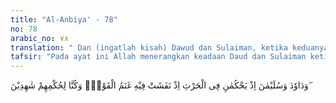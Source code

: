 ```yaml
---
title: "Al-Anbiya' - 78"
no: 78
arabic_no: ٧٨
translation: " Dan (ingatlah kisah) Dawud dan Sulaiman, ketika keduanya memberikan keputusan mengenai ladang, karena (ladang itu) dirusak oleh kambing-kambing milik kaumnya. Dan Kami menyaksikan keputusan (yang diberikan) oleh mereka itu."
tafsir: "Pada ayat ini Allah menerangkan keadaan Daud dan Sulaiman ketika mereka memberi keputusan dalam suatu perkara yang terjadi di antara rakyat mereka.\n\nDalam suatu riwayat Ibnu Abbas yang dikutip dari tafsir Ibnu Kashir disebutkan bahwa sekelompok domba telah merusak tanaman seorang petani pada waktu malam, lalu terjadilah sengketa antara pemilik tanaman dan pemilik domba, dan kemudian mereka datang kepada Daud a.s. untuk minta diadili. Setelah mengadakan pemeriksaan maka Daud a.s. memberi keputusan agar domba-domba itu diserahkan kepada pemilik tanaman, karena dinilai harganya sama dengan nilai tanaman yang dirusaknya. Sulaiman a.s. yang juga mendengarkan putusan itu mempunyai pendapat yang lain, yang lebih tepat dan lebih adil. Lalu Nabi Sulaiman berkata dalam majelis tersebut bahwa \"Sebaiknya domba-domba itu diserahkan dulu kepada pemilik tanaman sehingga ia dapat mengambil manfaat dari susu, minyak dan bulunya, sementara kebun itu diserahkan kepada pemilik domba untuk diolahnya sendiri. Apabila nanti tanamannya sudah kembali kepada keadaannya seperti sebelum dirusak oleh domba-domba tersebut, maka kebun itu diserahkan kepada pemiliknya, domba-domba itu pun dikembalikan pula kepada pemiliknya.\"\n\nPendapat Sulaiman jelas lebih tepat, karena akhirnya maing-masing dari kedua pihak yang berperkara akan mendapatkan kembali miliknya dalam keadaan utuh.\n\nPerbedaan pandangan antara ayah dan anak dalam mengambil keputusan atas perkara tersebut adalah bahwa Daud a.s. lebih menitik beratkan perhatiannya kepada nilai kerusakan tanaman itu, yang dilihatnya sama dengan nilai domba yang merusaknya lalu ia memutuskan agar domba-domba itu diserahkan sepenuhnya kepada pemilik tanaman. Sedang Sulaiman a.s. lebih menitik beratkan pandangannya kepada manfaat domba dan manfaat tanaman itu, maka ia mengambil keputusan yang demikian itu. Bagaimana pun juga, masing-masing mereka mendasarkan keputusannya kepada ijtihad, bukan kepada wahyu, sehingga lahirlah dua keputusan yang berbeda.\n\nSelanjutnya Nabi Daud pun mengakui pendapat anaknya itu lebih tepat, sehingga itulah yang ditetapkannya kemudian sebagai keputusannya, dan membatalkan pendapatnya yang semula.\n\nPada akhir ayat ini Allah menerangkan bahwa Dia menyaksikan dan mengetahui apa yang telah dilakukan oleh Daud dan Sulaiman dalam memeriksa dan memutuskan perkara tersebut, sehingga tidak ada sesuatu pun yang tersembunyi bagi-Nya."
---
```


وَدَاوٗدَ وَسُلَيْمٰنَ اِذْ يَحْكُمٰنِ فِى الْحَرْثِ اِذْ نَفَشَتْ فِيْهِ غَنَمُ الْقَوْمِۚ وَكُنَّا لِحُكْمِهِمْ شٰهِدِيْنَ ۖ
